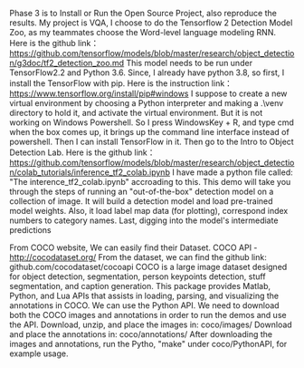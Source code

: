 Phase 3 is to Install or Run the Open Source Project, also reproduce the results.
My project is VQA, I choose to do the Tensorflow 2 Detection Model Zoo, as my teammates choose the Word-level language modeling RNN.
Here is the github link： https://github.com/tensorflow/models/blob/master/research/object_detection/g3doc/tf2_detection_zoo.md
This model needs to be run under TensorFlow2.2 and Python 3.6.
Since, I already have python 3.8, so first, I install the TensorFlow with pip. 
Here is the instruction link： https://www.tensorflow.org/install/pip#windows
I suppose to create a new virtual environment by choosing a Python interpreter and making a .\venv directory to hold it, and activate the virtual environment.
But it is not working on Windows Powershell.
So I press WindowsKey + R, and type cmd when the box comes up, it brings up the command line interface instead of powershell. Then I can install TensorFlow in it.
Then go to the Intro to Object Detection Lab. 
Here is the github link：https://github.com/tensorflow/models/blob/master/research/object_detection/colab_tutorials/inference_tf2_colab.ipynb
I have made a python file called: "The interence_tf2_colab.ipynb" accroading to this. This demo will take you through the steps of running an "out-of-the-box" detection model on a collection of image. It will build a detection model and load pre-trained model weights. Also, it load label map data (for plotting), correspond index numbers to category names. Last, digging into the model's intermediate predictions

From COCO website, We can easily find their Dataset. COCO API - http://cocodataset.org/
From the dataset, we can find the github link: github.com/cocodataset/cocoapi 
COCO is a large image dataset designed for object detection, segmentation, person keypoints detection, stuff segmentation, and caption generation. This package provides Matlab, Python, and Lua APIs that assists in loading, parsing, and visualizing the annotations in COCO.
We can use the Python API. We need to download both the COCO images and annotations in order to run the demos and use the API.
Download, unzip, and place the images in: coco/images/
Download and place the annotations in: coco/annotations/
After downloading the images and annotations,  run the Pytho, "make" under coco/PythonAPI, for example usage. 
